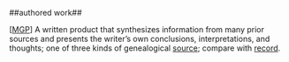 ##authored work##

\[[MGP](SOURCES.md#MGP)\] A written product that synthesizes information from many prior sources and presents the writer’s own conclusions, interpretations, and thoughts; one of three kinds of genealogical [source](source.md); compare with [record](record.md).
